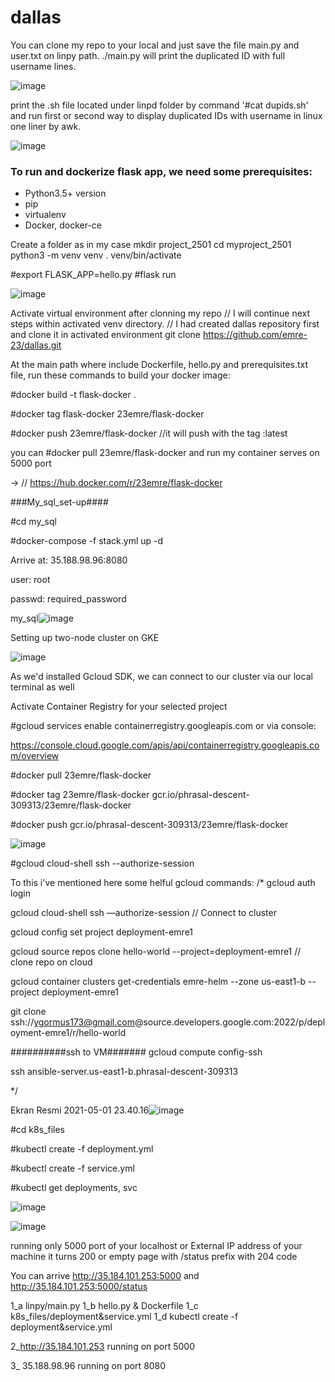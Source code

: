 # dallas

You can clone my repo to your local and just save the file main.py and user.txt on linpy path.
./main.py will print the duplicated ID with full username lines.

![image](https://user-images.githubusercontent.com/53182424/116794478-e4e68280-aad5-11eb-91e9-4672927d9db4.png)


print the .sh file located under linpd folder by command '#cat dupids.sh' and run first or second way to display duplicated IDs with username in linux one liner by awk.

![image](https://user-images.githubusercontent.com/53182424/116794747-25470000-aad8-11eb-8802-91722f2b7124.png)


### To run and dockerize flask app, we need some prerequisites:
  - Python3.5+ version
  - pip
  - virtualenv
  - Docker, docker-ce

Create a folder as in my case mkdir project_2501
cd myproject_2501
python3 -m venv venv
. venv/bin/activate

#export FLASK_APP=hello.py
#flask run

![image](https://user-images.githubusercontent.com/53182424/116795030-95568580-aada-11eb-9533-9e9a6318c413.png)

Activate virtual environment after clonning my repo
// I will continue next steps within activated venv directory.
// I had created dallas repository first and clone it in activated environment 
git clone https://github.com/emre-23/dallas.git

At the main path where include Dockerfile, hello.py and prerequisites.txt file, run these commands to build your docker image:

#docker build -t flask-docker .

#docker tag flask-docker 23emre/flask-docker

#docker push 23emre/flask-docker //it will push with the tag :latest

you can #docker pull 23emre/flask-docker and run my container serves on 5000 port

-> // https://hub.docker.com/r/23emre/flask-docker


###My_sql_set-up####

#cd my_sql

#docker-compose -f stack.yml up -d

Arrive at: 35.188.98.96:8080

user: root

passwd: required_password

my_sql![image](https://user-images.githubusercontent.com/53182424/116794415-6be72b00-aad5-11eb-85ed-45d9caa03e91.png)

Setting up two-node cluster on GKE

![image](https://user-images.githubusercontent.com/53182424/116794508-1f501f80-aad6-11eb-91aa-9b641b15e075.png)

As we'd installed Gcloud SDK, we can connect to our cluster via our local terminal as well

Activate Container Registry for your selected project

#gcloud services enable containerregistry.googleapis.com 
or via console:

https://console.cloud.google.com/apis/api/containerregistry.googleapis.com/overview

#docker pull 23emre/flask-docker

#docker tag 23emre/flask-docker gcr.io/phrasal-descent-309313/23emre/flask-docker

#docker push gcr.io/phrasal-descent-309313/23emre/flask-docker

![image](https://user-images.githubusercontent.com/53182424/116795932-27fa2300-aae1-11eb-9faf-0a122917952e.png)


#gcloud cloud-shell ssh --authorize-session

To this i've mentioned here some helful gcloud commands:
/*
gcloud auth login

gcloud cloud-shell ssh —authorize-session // Connect to cluster

gcloud config set project deployment-emre1

gcloud source repos clone hello-world --project=deployment-emre1 // clone repo on cloud

gcloud container clusters get-credentials emre-helm --zone us-east1-b --project deployment-emre1

git clone ssh://ygormus173@gmail.com@source.developers.google.com:2022/p/deployment-emre1/r/hello-world


##########ssh to VM#######
gcloud compute config-ssh

ssh ansible-server.us-east1-b.phrasal-descent-309313

*/

Ekran Resmi 2021-05-01 23.40.16![image](https://user-images.githubusercontent.com/53182424/116794595-d3ea4100-aad6-11eb-8c76-c4fed79bbd8e.png)

#cd k8s_files

#kubectl create -f deployment.yml

#kubectl create -f service.yml

#kubectl get deployments, svc

![image](https://user-images.githubusercontent.com/53182424/116794931-ae126b80-aad9-11eb-81b0-65ba9be2f1c0.png)

![image](https://user-images.githubusercontent.com/53182424/116794951-d9955600-aad9-11eb-9db7-c6ceef9b3102.png)

running only 5000 port of your localhost or External IP address of your machine it turns 200 or empty page with /status prefix with 204 code


You can arrive http://35.184.101.253:5000 and http://35.184.101.253:5000/status

1_a linpy/main.py
1_b hello.py & Dockerfile
1_c k8s_files/deployment&service.yml
1_d kubectl create -f deployment&service.yml

2_http://35.184.101.253 running on port 5000

3_ 35.188.98.96 running on port 8080
